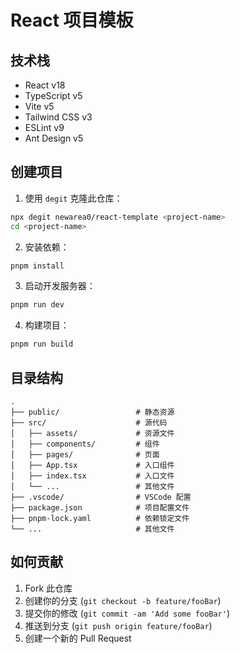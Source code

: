 # React 项目模板

## 技术栈

- React v18
- TypeScript v5
- Vite v5
- Tailwind CSS v3
- ESLint v9
- Ant Design v5

## 创建项目

1. 使用 `degit` 克隆此仓库：

```bash
npx degit newarea0/react-template <project-name>
cd <project-name>
```

2. 安装依赖：

```bash
pnpm install
```

3. 启动开发服务器：

```bash
pnpm run dev
```

4. 构建项目：

```bash
pnpm run build
```

## 目录结构

```
.
├── public/                 # 静态资源
├── src/                    # 源代码
│   ├── assets/             # 资源文件
│   ├── components/         # 组件
│   ├── pages/              # 页面
│   ├── App.tsx             # 入口组件
│   ├── index.tsx           # 入口文件
│   └── ...                 # 其他文件
├── .vscode/                # VSCode 配置
├── package.json            # 项目配置文件
├── pnpm-lock.yaml          # 依赖锁定文件
└── ...                     # 其他文件
```

## 如何贡献

1. Fork 此仓库
2. 创建你的分支 (`git checkout -b feature/fooBar`)
3. 提交你的修改 (`git commit -am 'Add some fooBar'`)
4. 推送到分支 (`git push origin feature/fooBar`)
5. 创建一个新的 Pull Request
